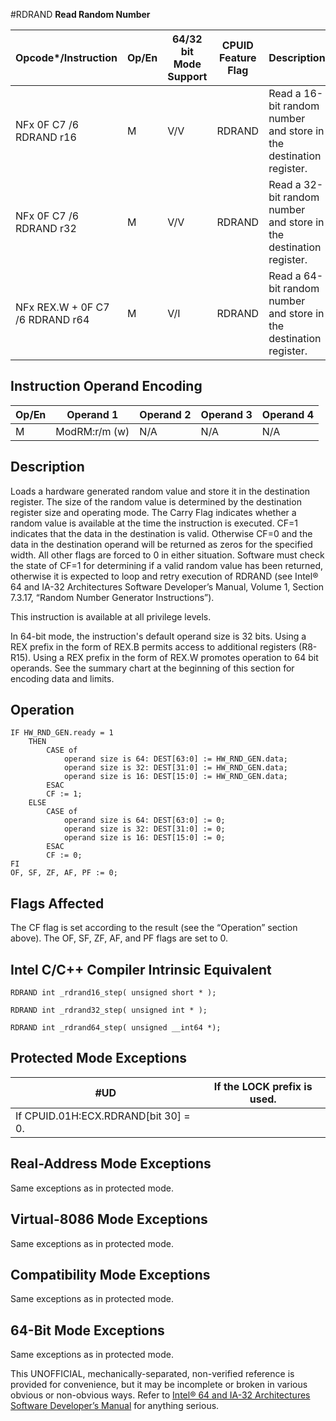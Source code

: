 #RDRAND
**Read Random Number**

| Opcode\*/Instruction            | Op/En | 64/32 bit Mode Support | CPUID Feature Flag | Description                                                        |
| ------------------------------- | ----- | ---------------------- | ------------------ | ------------------------------------------------------------------ |
| NFx 0F C7 /6 RDRAND r16         | M     | V/V                    | RDRAND             | Read a 16-bit random number and store in the destination register. |
| NFx 0F C7 /6 RDRAND r32         | M     | V/V                    | RDRAND             | Read a 32-bit random number and store in the destination register. |
| NFx REX.W + 0F C7 /6 RDRAND r64 | M     | V/I                    | RDRAND             | Read a 64-bit random number and store in the destination register. |

## Instruction Operand Encoding

| Op/En | Operand 1     | Operand 2 | Operand 3 | Operand 4 |
| ----- | ------------- | --------- | --------- | --------- |
| M     | ModRM:r/m (w) | N/A       | N/A       | N/A       |

## Description

Loads a hardware generated random value and store it in the destination register. The size of the random value is determined by the destination register size and operating mode. The Carry Flag indicates whether a random value is available at the time the instruction is executed. CF=1 indicates that the data in the destination is valid. Otherwise CF=0 and the data in the destination operand will be returned as zeros for the specified width. All other flags are forced to 0 in either situation. Software must check the state of CF=1 for determining if a valid random value has been returned, otherwise it is expected to loop and retry execution of RDRAND (see Intel® 64 and IA-32 Architectures Software Developer’s Manual, Volume 1, Section 7.3.17, “Random Number Generator Instructions”).

This instruction is available at all privilege levels.

In 64-bit mode, the instruction's default operand size is 32 bits. Using a REX prefix in the form of REX.B permits access to additional registers (R8-R15). Using a REX prefix in the form of REX.W promotes operation to 64 bit operands. See the summary chart at the beginning of this section for encoding data and limits.

## Operation

```
IF HW_RND_GEN.ready = 1
    THEN
        CASE of
            operand size is 64: DEST[63:0] := HW_RND_GEN.data;
            operand size is 32: DEST[31:0] := HW_RND_GEN.data;
            operand size is 16: DEST[15:0] := HW_RND_GEN.data;
        ESAC
        CF := 1;
    ELSE
        CASE of
            operand size is 64: DEST[63:0] := 0;
            operand size is 32: DEST[31:0] := 0;
            operand size is 16: DEST[15:0] := 0;
        ESAC
        CF := 0;
FI
OF, SF, ZF, AF, PF := 0;

```

## Flags Affected

The CF flag is set according to the result (see the “Operation” section above). The OF, SF, ZF, AF, and PF flags are set to 0.

## Intel C/C++ Compiler Intrinsic Equivalent

```
RDRAND int _rdrand16_step( unsigned short * );

```

```
RDRAND int _rdrand32_step( unsigned int * );

```

```
RDRAND int _rdrand64_step( unsigned __int64 *);

```

## Protected Mode Exceptions

| #​​​UD                               | If the LOCK prefix is used. |
| ------------------------------------ | --------------------------- |
| If CPUID.01H:ECX.RDRAND[bit 30] = 0. |

## Real-Address Mode Exceptions

Same exceptions as in protected mode.

## Virtual-8086 Mode Exceptions

Same exceptions as in protected mode.

## Compatibility Mode Exceptions

Same exceptions as in protected mode.

## 64-Bit Mode Exceptions

Same exceptions as in protected mode.

This UNOFFICIAL, mechanically-separated, non-verified reference is provided for convenience, but it may be
incomplete or broken in various obvious or non-obvious
ways. Refer to [Intel® 64 and IA-32 Architectures Software Developer’s Manual](https://software.intel.com/en-us/download/intel-64-and-ia-32-architectures-sdm-combined-volumes-1-2a-2b-2c-2d-3a-3b-3c-3d-and-4) for anything serious.
